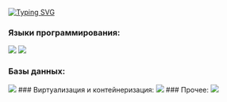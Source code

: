 [![Typing SVG](https://readme-typing-svg.herokuapp.com?color=%2336BCF7&lines=Ruslan+Sagadulaev)](https://git.io/typing-svg)

### Языки программирования:
<a href="https://github.com/Max425?tab=repositories&language=go" target="_blank"> <img src="https://skillicons.dev/icons?i=go"/></a>
<a href="https://github.com/Max425?tab=repositories&language=cpp" target="_blank"> <img src="https://skillicons.dev/icons?i=cpp"/></a>
### Базы данных:
<img src="https://skillicons.dev/icons?i=postgres"/>
### Виртуализация и контейнеризация:
<img src="https://skillicons.dev/icons?i=docker"/>
### Прочее:
<img src="https://skillicons.dev/icons?i=linux"/>
